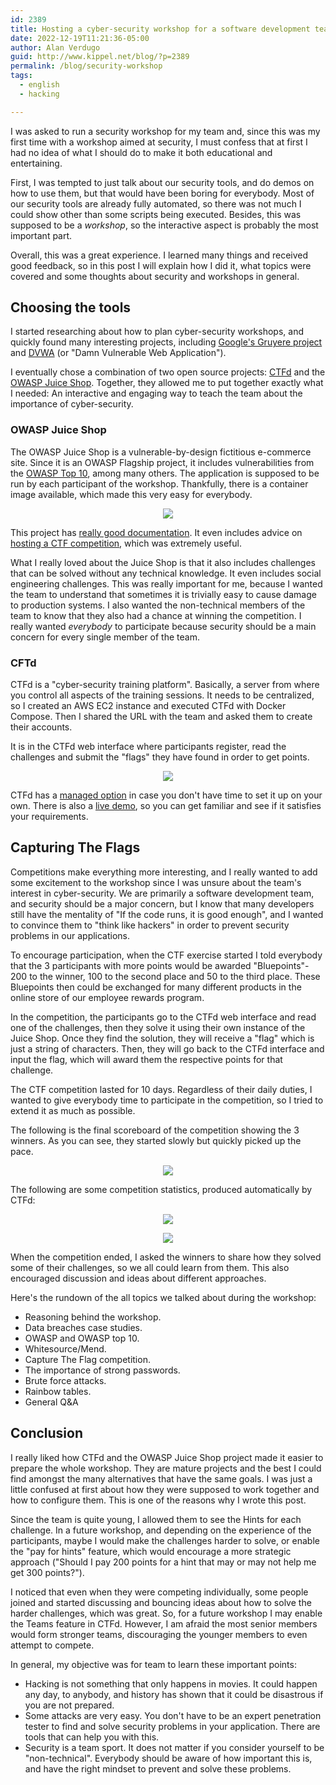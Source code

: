 ```yaml
---
id: 2389
title: Hosting a cyber-security workshop for a software development team
date: 2022-12-19T11:21:36-05:00
author: Alan Verdugo
guid: http://www.kippel.net/blog/?p=2389
permalink: /blog/security-workshop
tags:
  - english
  - hacking

---
```


I was asked to run a security workshop for my team and, since this was my first time with a workshop aimed at security, I must confess that at first I had no idea of what I should do to make it both educational and entertaining.

First, I was tempted to just talk about our security tools, and do demos on how to use them, but that would have been boring for everybody. Most of our security tools are already fully automated, so there was not much I could show other than some scripts being executed. Besides, this was supposed to be a *workshop*, so the interactive aspect is probably the most important part.

Overall, this was a great experience. I learned many things and received good feedback, so in this post I will explain how I did it, what topics were covered and some thoughts about security and workshops in general.

## Choosing the tools

I started researching about how to plan cyber-security workshops, and quickly found many interesting projects, including [Google's Gruyere project](https://google-gruyere.appspot.com/) and [DVWA](https://github.com/digininja/DVWA) (or "Damn Vulnerable Web Application").

I eventually chose a combination of two open source projects: [CTFd](https://ctfd.io/) and the [OWASP Juice Shop](https://owasp.org/www-project-juice-shop/). Together, they allowed me to put together exactly what I needed: An interactive and engaging way to teach the team about the importance of cyber-security.

### OWASP Juice Shop

The OWASP Juice Shop is a vulnerable-by-design fictitious e-commerce site. Since it is an OWASP Flagship project, it includes vulnerabilities from the [OWASP Top 10](https://owasp.org/www-project-top-ten/), among many others. The application is supposed to be run by each participant of the workshop. Thankfully, there is a container image available, which made this very easy for everybody.

<p align="center"> 
    <img src="https://raw.githubusercontent.com/alanverdugo/alanverdugo.github.io/master/_posts/security_workshop/juice_shop.png">
</p>

This project has [really good documentation](https://pwning.owasp-juice.shop/). It even includes advice on [hosting a CTF competition](https://pwning.owasp-juice.shop/part1/ctf.html), which was extremely useful.

What I really loved about the Juice Shop is that it also includes challenges that can be solved without any technical knowledge. It even includes social engineering challenges. This was really important for me, because I wanted the team to understand that sometimes it is trivially easy to cause damage to production systems. I also wanted the non-technical members of the team to know that they also had a chance at winning the competition. I really wanted *everybody* to participate because security should be a main concern for every single member of the team.

### CFTd

CTFd is a "cyber-security training platform". Basically, a server from where you control all aspects of the training sessions. It needs to be centralized, so I created an AWS EC2 instance and executed CTFd with Docker Compose. Then I shared the URL with the team and asked them to create their accounts.

It is in the CTFd web interface where participants register, read the challenges and submit the "flags" they have found in order to get points.

<p align="center"> 
    <img src="https://raw.githubusercontent.com/alanverdugo/alanverdugo.github.io/master/_posts/security_workshop/challenges.png">
</p>

CTFd has a [managed option](https://ctfd.io/pricing/) in case you don't have time to set it up on your own. There is also a [live demo](https://demo.ctfd.io/), so you can get familiar and see if it satisfies your requirements.

## Capturing The Flags

Competitions make everything more interesting, and I really wanted to add some excitement to the workshop since I was unsure about the team's interest in cyber-security. We are primarily a software development team, and security should be a major concern, but I know that many developers still have the mentality of "If the code runs, it is good enough", and I wanted to convince them to "think like hackers" in order to prevent security problems in our applications.

To encourage participation, when the CTF exercise started I told everybody that the 3 participants with more points would be awarded "Bluepoints"- 200 to the winner, 100 to the second place and 50 to the third place. These Bluepoints then could be exchanged for many different products in the online store of our employee rewards program.

In the competition, the participants go to the CTFd web interface and read one of the challenges, then they solve it using their own instance of the Juice Shop. Once they find the solution, they will receive a "flag" which is just a string of characters. Then, they will go back to the CTFd interface and input the flag, which will award them the respective points for that challenge.

The CTF competition lasted for 10 days. Regardless of their daily duties, I wanted to give everybody time to participate in the competition, so I tried to extend it as much as possible.

The following is the final scoreboard of the competition showing the 3 winners. As you can see, they started slowly but quickly picked up the pace.

<p align="center"> 
    <img src="https://raw.githubusercontent.com/alanverdugo/alanverdugo.github.io/master/_posts/security_workshop/scoreboard.png">
</p>

The following are some competition statistics, produced automatically by CTFd:

<p align="center"> 
    <img src="https://raw.githubusercontent.com/alanverdugo/alanverdugo.github.io/master/_posts/security_workshop/statistics.png">
</p>

<p align="center"> 
    <img src="https://raw.githubusercontent.com/alanverdugo/alanverdugo.github.io/master/_posts/security_workshop/statistics_2.png">
</p>

When the competition ended, I asked the winners to share how they solved some of their challenges, so we all could learn from them. This also encouraged discussion and ideas about different approaches.

Here's the rundown of the all topics we talked about during the workshop:

- Reasoning behind the workshop.
- Data breaches case studies.
- OWASP and OWASP top 10.
- Whitesource/Mend.
- Capture The Flag competition.
- The importance of strong passwords.
- Brute force attacks.
- Rainbow tables.
- General Q&A

## Conclusion

I really liked how CTFd and the OWASP Juice Shop project made it easier to prepare the whole workshop. They are mature projects and the best I could find amongst the many alternatives that have the same goals. I was just a little confused at first about how they were supposed to work together and how to configure them. This is one of the reasons why I wrote this post.

Since the team is quite young, I allowed them to see the Hints for each challenge. In a future workshop, and depending on the experience of the participants, maybe I would make the challenges harder to solve, or enable the "pay for hints" feature, which would encourage a more strategic approach ("Should I pay 200 points for a hint that may or may not help me get 300 points?").

I noticed that even when they were competing individually, some people joined and started discussing and bouncing ideas about how to solve the harder challenges, which was great. So, for a future workshop I may enable the Teams feature in CTFd. However, I am afraid the most senior members would form stronger teams, discouraging the younger members to even attempt to compete.

In general, my objective was for team to learn these important points:

- Hacking is not something that only happens in movies. It could happen any day, to anybody, and history has shown that it could be disastrous if you are not prepared.
- Some attacks are very easy. You don't have to be an expert penetration tester to find and solve security problems in your application. There are tools that can help you with this.
- Security is a team sport. It does not matter if you consider yourself to be "non-technical". Everybody should be aware of how important this is, and have the right mindset to prevent and solve these problems.
